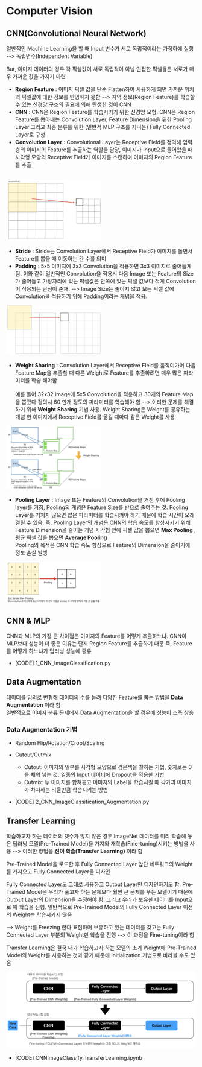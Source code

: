 # Computer Vision
## CNN(Convolutional Neural Network)
일반적인 Machine Learning을 할 때 Input 변수가 서로 독립적이라는 가정하에 실행 --> 독립변수(Independent Variable) <br>

But, 이미지 데이터의 경우 각 픽셀값이 서로 독립적이 아님 인접한 픽셀들은 서로가 매우 가까운 값을 가지기 마련 <br>

- **Region Feature** : 이미지 픽셀 값을 단순 Flatten하여 사용하게 되면 가까운 위치의 픽셀값에 대한 정보를 반영하지 못함 --> 지역 정보(Region Feature)를 학습할수 있는 신경망 구조의 필요에 의해 탄생한 것이 CNN <br>
- **CNN** : CNN은 Region Feature를 학습시키기 위한 신경망 모형, CNN은 Region Feature를 뽑아내는 Convolution Layer, Feature Dimension을 위한 Pooling Layer 그리고 최종 분류를 위한 (일반적 MLP 구조를 지니는) Fully Connected Layer로 구성 <br>
- **Convolution Layer** : Convolutional Layer는 Receptive Field를 정의해 입력 층의 이미지의 Feature를 추출하는 역할을 담당, 이미지가 Input으로 들어왔을 때 사각형 모양의 Receptive Field가 이미지를 스캔하며 이미지의 Region Feature를 추출
<br>
<img src="convolution_layer.png" width="50%">

- **Stride** : Stride는 Convolution Layer에서 Receptive Field가 이미지를 돌면서 Feature를 뽑을 때 이동하는 칸 수를 의미 
- **Padding** : 5x5 이미지에 3x3 Convolution을 적용하면 3x3 이미지로 줄어들게 됨. 이와 같이 일반적인 Convolution을 적용시 다음 Image 또는 Feature의 Size가 줄어들고 가장자리에 있는 픽셀값은 안쪽에 있는 픽셀 값보다 적게 Convolution이 적용되는 단점이 존재. --> Image Size는 줄이지 않고 모든 픽셀 값에 Convolution을 적용하기 위해 Padding이라는 개념을 적용. <br>
<img src="cnn_padding.png" width="50%">

- **Weight Sharing** : Convolution Layer에서 Receptive Field를 움직여가며 다음 Feature Map을 추출할 때 다른 Weight로 Feature를 추출하려면 매우 많은 파라미터를 학습 해야함 <br><br>
예를 들어 32x32 image에 5x5 Convolution을 적용하고 30개의 Feature Map을 뽑겠다 정의시 60 만개 정도의 파라미터를 학습해야 함 --> 이러한 문제를 해결하기 위해 **Weight Sharing** 기법 사용. Weight Sharing은 Weight를 공유하는 개념 한 이미지에서 Receptive Field를 옮길 때마다 같은 Weight를 사용 <br>
<img src="cnn_weightsharing.png" width="50%">

- **Pooling Layer** : Image 또는 Feature의 Convolution을 거친 후에 Pooling layer를 거침, Pooling의 개념은 Feature Size를 반으로 줄여주는 것. Pooling Layer를 거치지 않으면 많은 파라미터를 학습시켜야 하기 때문에 학습 시간이 오래 걸릴 수 있음. 즉, Pooling Layer의 개념은 CNN의 학습 속도를 향샹시키기 위해 Feature Dimension을 줄이는 개념 사각형 안에 픽셀 값을 뽑으면 **Max Pooling** , 평균 픽셀 값을 뽑으면 **Average Pooling** <br>
Pooling의 목적은 CNN 학습 속도 향샹으로 Feature의 Dimension을 줄이기에 정보 손실 발생 <br>
<img src="cnn_pooling.png" width="50%">
<br>

## CNN & MLP
CNN과 MLP의 가장 큰 차이점은 이미지의 Feature를 어떻게 추출하느냐. CNN이 MLP보다 성능이 더 좋은 이유는 단지 Region Feature를 추출하기 때문 즉, Feature를 어떻게 하느냐가 딥러닝 성능에 중유 <br>

- [CODE] 1_CNN_ImageClassification.py

## Data Augmentation
데이터를 임의로 변형해 데이터의 수를 늘려 다양한 Feature를 뽑는 방법을 **Data Augmentation** 이라 함<br>
일반적으로 이미지 분류 문제에서 Data Augmentation을 할 경우에 성능이 소폭 상승

### Data Augmentation 기법
- Random Flip/Rotation/Cropt/Scaling
- Cutout/Cutmix
  - Cutout: 이미지의 일부를 사각형 모양으로 검은색을 칠하는 기법, 숫자로는 0을 채워 넣는 것. 일종의 Input 데이터에 Dropout을 적용한 기법
  - Cutmix: 두 이미지를 합쳐놓고 이미지의 Label을 학습시킬 때 각가긔 이미지가 차지하는 비율만큼 학습시키는 방법

- [CODE] 2_CNN_ImageClassification_Augmentation.py

## Transfer Learning
학습하고자 하는 데이터의 갯수가 많지 않은 경우 ImageNet 데이터를 미리 학습해 놓은 딥러닝 모델(Pre-Trained Model)을 가져와 재학습(Fine-tuning)시키는 방법을 사용 --> 이러한 방법을 **전이 학습(Transfer Learning)** 이라 함 <br>

Pre-Trained Model을 로드한 후 Fully Connected Layer 앞단 네트워크의 Weight를 가져오고 Fully Connected Layer을 디자인 <br>

Fully Connected Layer도 그대로 사용하고 Output Layer만 디자인하기도 함. Pre-Trained Model은 우리가 풀고자 하는 문제보다 훨씬 큰 문제를 푸는 모델이기 때문에 Output Layer의 Dimension을 수정해야 함. 그리고 우리가 보유한 데이터를 Input으로 해 학습을 진행. 일반적으로 Pre-Trained Model의 Fully Connected Layer 이전의 Weight는 학습시키지 않음 <br>

--> Weight를 Freezing 한다 표현하며 보유하고 있는 데이터를 갖고는 Fully Connected Layer 부분의 Weight만 학습을 진행 --> 이 과정을 Fine-tuning이라 함 <br>

Transfer Learning은 결국 내가 학습하고자 하는 모델의 초기 Weight에 Pre-Trained Model의 Weight를 사용하는 것과 같기 때문에 Initialization 기법으로 바라볼 수도 있음
<br>

<img src="cnn_transferlearning.png">
<br>

- [CODE] CNNImageClassify_TransferLearning.ipynb